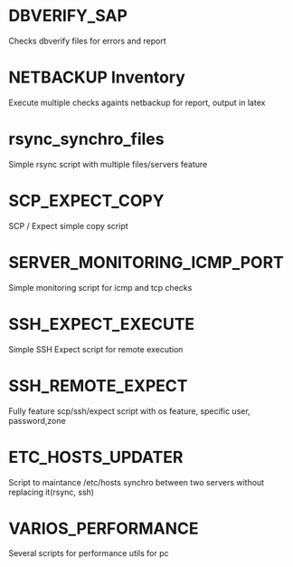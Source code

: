 # DBVERIFY_SAP
Checks dbverify files for errors and report
# NETBACKUP Inventory
Execute multiple checks againts netbackup for report, output in latex
# rsync_synchro_files
Simple rsync script with multiple files/servers feature
# SCP_EXPECT_COPY
SCP / Expect simple copy script
# SERVER_MONITORING_ICMP_PORT
Simple monitoring script for icmp and tcp checks
# SSH_EXPECT_EXECUTE
Simple SSH Expect script for remote execution
# SSH_REMOTE_EXPECT
Fully feature scp/ssh/expect script with os feature, specific user, password,zone
# ETC_HOSTS_UPDATER
Script to maintance /etc/hosts synchro between two servers without replacing it(rsync, ssh)
# VARIOS_PERFORMANCE
Several scripts for performance utils for pc
